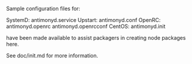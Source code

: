 Sample configuration files for:

SystemD: antimonyd.service
Upstart: antimonyd.conf
OpenRC:  antimonyd.openrc
         antimonyd.openrcconf
CentOS:  antimonyd.init

have been made available to assist packagers in creating node packages here.

See doc/init.md for more information.
